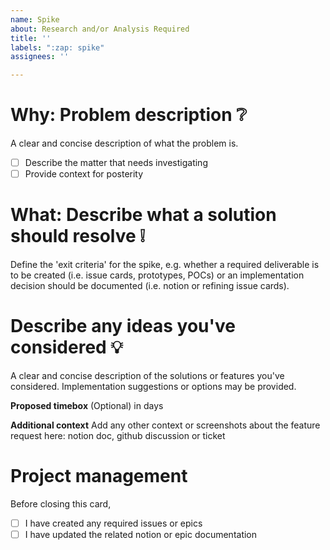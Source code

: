 ```yaml
---
name: Spike
about: Research and/or Analysis Required
title: ''
labels: ":zap: spike"
assignees: ''

---
```


# Why: Problem description :grey_question:
A clear and concise description of what the problem is. 
- [ ] Describe the matter that needs investigating
- [ ] Provide context for posterity

# What: Describe what a solution should resolve :grey_exclamation:  
Define the 'exit criteria' for the spike, e.g. whether a required deliverable is to be created (i.e. issue cards, prototypes, POCs) or an implementation decision should be documented (i.e. notion or refining issue cards).

# Describe any ideas you've considered :bulb:
A clear and concise description of the solutions or features you've considered.
Implementation suggestions or options may be provided.

**Proposed timebox**
(Optional) in days

**Additional context**
Add any other context or screenshots about the feature request here: notion doc, github discussion or ticket

# Project management
Before closing this card,
- [ ] I have created any required issues or epics
- [ ] I have updated the related notion or epic documentation
